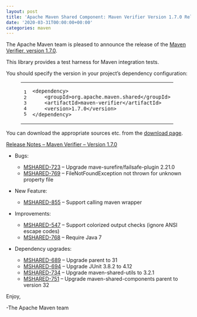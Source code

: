 ```yaml
---
layout: post
title: 'Apache Maven Shared Component: Maven Verifier Version 1.7.0 Released'
date: '2020-03-31T00:00:00+00:00'
categories: maven
---
```

<div class="entry-content"><p>The Apache Maven team is pleased to announce the release of the
<a href="https://maven.apache.org/shared/maven-verifier/">Maven Verifier, version 1.7.0</a>.</p>

<p>This library provides a test harness for Maven integration tests.</p>

<p>You should specify the version in your project&rsquo;s dependency configuration:</p>

<figure class='code'><figcaption><span></span></figcaption><div class="highlight"><table><tr><td class="gutter"><pre class="line-numbers"><span class='line-number'>1</span>
<span class='line-number'>2</span>
<span class='line-number'>3</span>
<span class='line-number'>4</span>
<span class='line-number'>5</span>
</pre></td><td class='code'><pre><code class='xml'><span class='line'><span class="nt">&lt;dependency&gt;</span>
</span><span class='line'>    <span class="nt">&lt;groupId&gt;</span>org.apache.maven.shared<span class="nt">&lt;/groupId&gt;</span>
</span><span class='line'>    <span class="nt">&lt;artifactId&gt;</span>maven-verifier<span class="nt">&lt;/artifactId&gt;</span>
</span><span class='line'>    <span class="nt">&lt;version&gt;</span>1.7.0<span class="nt">&lt;/version&gt;</span>
</span><span class='line'><span class="nt">&lt;/dependency&gt;</span>
</span></code></pre></td></tr></table></div></figure>


<p>You can download the appropriate sources etc. from the <a href="https://maven.apache.org/shared/maven-verifier/download.html">download page</a>.</p>

<!-- more -->


<p><a href="https://issues.apache.org/jira/secure/ReleaseNote.jspa?projectId=12317922&amp;version=12332949">Release Notes &ndash; Maven Verifier &ndash; Version 1.7.0</a></p>

<ul>
<li><p>Bugs:</p>

<ul>
<li><a href="https://issues.apache.org/jira/browse/MSHARED-723">MSHARED-723</a> &ndash; Upgrade mave-surefire/failsafe-plugin 2.21.0</li>
<li><a href="https://issues.apache.org/jira/browse/MSHARED-769">MSHARED-769</a> &ndash; FileNotFoundException not thrown for unknown property file</li>
</ul>
</li>
<li><p>New Feature:</p>

<ul>
<li><a href="https://issues.apache.org/jira/browse/MSHARED-855">MSHARED-855</a> &ndash; Support calling maven wrapper</li>
</ul>
</li>
<li><p>Improvements:</p>

<ul>
<li><a href="https://issues.apache.org/jira/browse/MSHARED-547">MSHARED-547</a> &ndash; Support colorized output checks (ignore ANSI escape codes)</li>
<li><a href="https://issues.apache.org/jira/browse/MSHARED-768">MSHARED-768</a> &ndash; Require Java 7</li>
</ul>
</li>
<li><p>Dependency upgrades:</p>

<ul>
<li><a href="https://issues.apache.org/jira/browse/MSHARED-689">MSHARED-689</a> &ndash; Upgrade parent to 31</li>
<li><a href="https://issues.apache.org/jira/browse/MSHARED-694">MSHARED-694</a> &ndash; Upgrade JUnit 3.8.2 to 4.12</li>
<li><a href="https://issues.apache.org/jira/browse/MSHARED-734">MSHARED-734</a> &ndash; Upgrade maven-shared-utils to 3.2.1</li>
<li><a href="https://issues.apache.org/jira/browse/MSHARED-751">MSHARED-751</a> &ndash; Upgrade maven-shared-components parent to version 32</li>
</ul>
</li>
</ul>


<p>Enjoy,</p>

<p>-The Apache Maven team</p>
</div>
